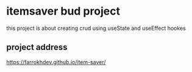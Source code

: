 # itemsaver bud project
 
 this project is about creating crud using useState and useEffect hookes

 ## project address
 https://farrokhdev.github.io/item-saver/
